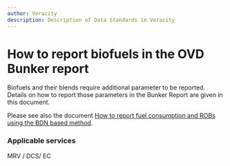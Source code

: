 ```yaml
---
author: Veracity
description: Description of Data Standards in Veracity
---
```


# How to report biofuels in the OVD Bunker report

Biofuels and their blends require additional parameter to be reported. Details on how to report those parameters in the Bunker Report are given in this document. 

Please see also the document [How to report fuel consumption and ROBs using the BDN based method](http://standard.no/).

### Applicable services
MRV / DCS/ EC